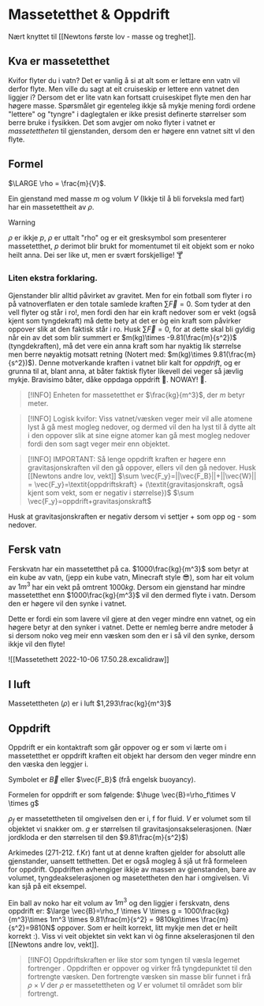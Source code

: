 # Massetetthet & Oppdrift

Nært knyttet til [[Newtons første lov - masse og treghet]].

## Kva er massetetthet
Kvifor flyter du i vatn?
Det er vanlig å si at alt som er lettare enn vatn vil derfor flyte. 
Men ville du sagt at eit cruiseskip er lettere enn vatnet den liggjer i?
Dersom det er lite vatn kan fortsatt cruiseskipet flyte men den har høgere masse. Spørsmålet gir egenteleg ikkje så mykje mening fordi ordene "lettere" og "tyngre" i daglegtalen er ikke presist definerte størrelser som berre bruke i fysikken. Det som avgjer om noko flyter i vatnet er *massetettheten* til gjenstanden, dersom den er høgere enn vatnet sitt vl den flyte.

## Formel

$\LARGE \rho = \frac{m}{V}$.

Ein gjenstand med masse $m$ og volum $V$ (Ikkje til å bli forveksla med fart) har ein massetettheit av $\rho$.

>[!WARNING]
> $\rho$ er ikkje $p$, $\rho$ er uttalt "rho" og er eit gresksymbol som presenterer massetetthet, $p$ derimot blir brukt for  momentumet til eit objekt som er noko heilt anna. Dei ser like ut, men er svært forskjellige! 🍸


### Liten ekstra forklaring.

Gjenstander blir alltid påvirket av gravitet. Men for ein fotball som flyter i ro på vatnoverflaten er den totale samlede kraften $\sum \vec{F}=0$.
Som tyder at den vell flyter og står i ro!, men fordi den har ein kraft nedover som er vekt (også kjent som tyngdekraft) må dette bety at det er òg ein kraft som påvirker oppover slik at den faktisk står i ro. Husk $\sum \vec{F}=0$, for at dette skal bli gyldig når ein av det som blir summert er $m(kg)\times -9.81(\frac{m}{s^2})$ (tyngdekraften), må det vere ein anna kraft som har nyaktig lik størrelse men berre nøyaktig motsatt retning (Notert med: $m(kg)\times 9.81(\frac{m}{s^2})$). Denne motverkande kraften i vatnet blir kalt for *oppdrift*, og er grunna til at, blant anna, at båter faktisk flyter likevell dei veger så jævlig mykje.
Bravisimo båter, dåke oppdaga oppdrift 🥳. NOWAY! 🤯.

>[!INFO]
>Enheten for massetetthet er $\frac{kg}{m^3}$, der $m$ betyr meter.


>[!INFO] Logisk kvifor:
>Viss vatnet/væsken veger meir vil alle atomene lyst å gå mest mogleg nedover, og dermed vil den ha lyst til å dytte alt i den oppover slik at sine eigne atomer kan gå mest mogleg nedover fordi den som sagt veger meir enn objektet.


>[!INFO] IMPORTANT:
>Så lenge oppdrift kraften er høgere enn gravitasjonskraften vil den gå oppover, ellers vil den gå nedover. Husk [[Newtons andre lov, vekt]] $\sum \vec{F_y}=||\vec{F_B}||+||\vec{W}|| = \vec{F_y}=\textit{oppdriftskraft} + (\textit{gravitasjonskraft, også kjent som vekt, som er negativ i størrelse})$
>$\sum \vec{F_y}=oppdrift+gravitasjonskraft$

Husk at gravitasjonskraften er negativ dersom vi settjer + som opp og - som nedover.

## Fersk vatn

Ferskvatn har ein massetetthet på ca. $1000\frac{kg}{m^3}$ som betyr at ein kube av vatn, (jepp ein kube vatn, Minecraft style 😎), som har eit volum av $1m^3$ har ein vekt på omtrent $1000kg$. Dersom ein gjenstand har mindre massetetthet enn $1000\frac{kg}{m^3}$ vil den dermed flyte i vatn. Dersom den er høgere vil den synke i vatnet.

Dette er fordi ein som lavere vil gjere at den veger mindre enn vatnet, og ein høgere betyr at den synker i vatnet. Dette er nemleg berre andre metoder å si dersom noko veg meir enn væsken som den er i så vil den synke, dersom ikkje vil den flyte! 

![[Massetethett 2022-10-06 17.50.28.excalidraw]]





## I luft

Massetettheten ($\rho$) er i luft $1,293\frac{kg}{m^3}$

## Oppdrift
Oppdrift er ein kontaktraft som går oppover og er som vi lærte om i massetetthet er oppdrift kraften eit objekt har dersom den veger mindre enn den væska den leggjer i.

Symbolet er $\vec{B}$ eller $\vec{F_B}$ (frå engelsk buoyancy).

Formelen for oppdrift er som følgende:
$\huge \vec{B}=\rho_f\times V \times g$

$\rho_f$ er massetettheten til omgivelsen den er i, f for fluid.
$V$ er volumet som til objektet vi snakker om.
$g$ er størrelsen til gravitasjonsakselerasjonen. (Nær jordkloda er den størrelsen til den $9.81\frac{m}{s^2}$)

Arkimedes (271-212. f.Kr) fant ut at denne kraften gjelder for absolutt alle gjenstander, uansett tetthetten. Det er også mogleg å sjå ut frå formeleen for oppdrift. Oppdriften avhengiger ikkje av massen av gjenstanden, bare av volumet, tyngdeakselerasjonen og masetettheten den har i omgivelsen. Vi kan sjå på eit eksempel. 


Ein ball av noko har eit volum av $1m^3$ og den liggjer i ferskvatn, dens oppdrift er:
$\large \vec{B}=\rho_f \times V \times g = 1000\frac{kg}{m^3}\times 1m^3 \times 9.81\frac{m}{s^2} = 9810kg\times \frac{m}{s^2}=9810N$ oppover.
Som er heilt korrekt, litt mykje men det er heilt korrekt :).
Viss vi veit objektet sin vekt kan vi òg finne akselerasjonen til den [[Newtons andre lov, vekt]]. 



>[!INFO] Oppdriftskraften er like stor som tyngen til væsla legemet fortrenger . Oppdriften er oppover og virker frå tyngdepunktet til den fortrengte væsken. Den fortrengte væsken sin masse blir funnet i frå $\rho \times V$ der $\rho$ er massetettheten og $V$ er volumet til området som blir fortrengt.
